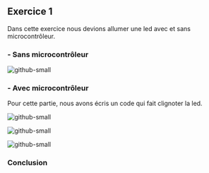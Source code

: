 ## **Exercice 1**

Dans cette exercice nous devions allumer une led avec et sans microcontrôleur.

### **- Sans microcontrôleur**

![github-small](https://github.com/institut-galilee/2020-turbo-guacamole/blob/master/lab/1/Exercice/1/img/ex1.1.jpeg)


### **- Avec microcontrôleur**

Pour cette partie, nous avons écris un code qui fait clignoter la led.

![github-small](https://github.com/institut-galilee/2020-turbo-guacamole/blob/master/lab/1/Exercice/1/img/code_ex1.PNG)

![github-small](https://github.com/institut-galilee/2020-turbo-guacamole/blob/master/lab/1/Exercice/1/img/ex1.2_allume_clignote.jpg)

![github-small](https://github.com/institut-galilee/2020-turbo-guacamole/blob/master/lab/1/Exercice/1/img/ex1.2_eteint_clignote.jpg)


### **Conclusion**
